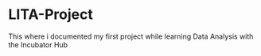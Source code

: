 # LITA-Project
This where i documented my first project while learning Data Analysis with the Incubator Hub
